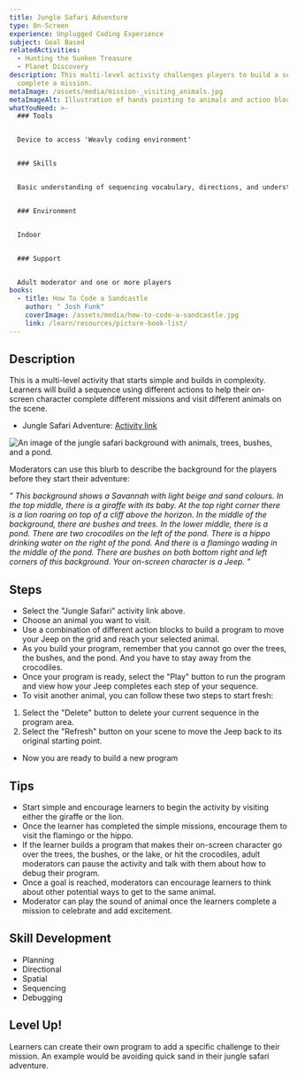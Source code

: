 ```yaml
---
title: Jungle Safari Adventure
type: On-Screen
experience: Unplugged Coding Experience
subject: Goal Based
relatedActivities:
  - Hunting the Sunken Treasure
  - Planet Discovery
description: This multi-level activity challenges players to build a sequence to
  complete a mission.
metaImage: /assets/media/mission-_visiting_animals.jpg
metaImageAlt: Illustration of hands pointing to animals and action blocks on branch
whatYouNeed: >-
  ### Tools


  Device to access 'Weavly coding environment'


  ### Skills


  Basic understanding of sequencing vocabulary, directions, and understanding of the selected coding environment


  ### Environment


  Indoor 


  ### Support


  Adult moderator and one or more players
books:
  - title: How To Code a Sandcastle
    author: " Josh Funk"
    coverImage: /assets/media/how-to-code-a-sandcastle.jpg
    link: /learn/resources/picture-book-list/
---
```

## Description

This is a multi-level activity that starts simple and builds in complexity. Learners will build a sequence using different actions to help their on-screen character complete different missions and visit different animals on the scene.

* Jungle Safari Adventure: [Activity link](https://create.weavly.org/?v=0.9&t=mixed&w=Jungle&p=&c=abb&a=123456ABDabd)

![An image of the jungle safari background with animals, trees, bushes, and a pond.](/assets/media/jungle-safari.svg "Mission: Visiting Animals")

Moderators can use this blurb to describe the background for the players before they start their adventure:

*" This background shows a Savannah with light beige and sand colours. In the top middle, there is a giraffe with its baby. At the top right corner there is a lion roaring on top of a cliff above the horizon. In the middle of the background, there are bushes and trees. In the lower middle, there is a pond. There are two crocodiles on the left of the pond. There is a hippo drinking water on the right of the pond. And there is a flamingo wading in the middle of the pond. There are bushes on both bottom right and left corners of this background. Your on-screen character is a Jeep. "*

## Steps

* Select the "Jungle Safari" activity link above.
* Choose an animal you want to visit.
* Use a combination of different action blocks to build a program to move your Jeep on the grid and reach your selected animal.
* As you build your program, remember that you cannot go over the trees, the bushes, and the pond. And you have to stay away from the crocodiles. 
* Once your program is ready, select the "Play" button to run the program and view how your Jeep completes each step of your sequence.
* To visit another animal, you can follow these two steps to start fresh: 

1. Select the "Delete" button to delete your current sequence in the program area. 
2. Select the "Refresh" button on your scene to move the Jeep back to its original starting point.

* Now you are ready to build a new program

## Tips

* Start simple and encourage learners to begin the activity by visiting either the giraffe or the lion.
* Once the learner has completed the simple missions, encourage them to visit the flamingo or the hippo. 
* If the learner builds a program that makes their on-screen character go over the trees, the bushes, or the lake, or hit the crocodiles, adult moderators can pause the activity and talk with them about how to debug their program. 
* Once a goal is reached, moderators can encourage learners to think about other potential ways to get to the same animal.
* Moderator can play the sound of animal once the learners complete a mission to celebrate and add excitement.

## Skill Development

* Planning
* Directional
* Spatial
* Sequencing
* Debugging

## Level Up!

Learners can create their own program to add a specific challenge to their mission. An example would be avoiding quick sand in their jungle safari adventure.